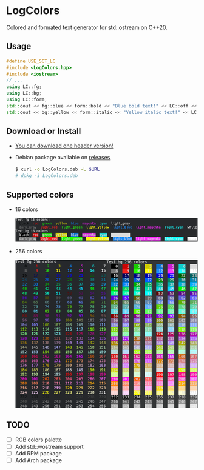 # LogColors

Colored and formated text generator for std::ostream on C++20.

## Usage
```cpp
#define USE_SCT_LC
#include <LogColors.hpp>
#include <iostream>
// ...
using LC::fg;
using LC::bg;
using LC::form;
std::cout << fg::blue << form::bold << "Blue bold text!" << LC::off << '\n';
std::cout << bg::yellow << form::italic << "Yellow italic text!" << LC::off << '\n';
```

## Download or Install
- [You can download one header version!](https://github.com/SuicideCatt/LogColors/releases/latest)
- Debian package available on [releases](https://github.com/SuicideCatt/LogColors/releases/latest)

	```bash
	$ curl -o LogColors.deb -L $URL
	# dpkg -i LogColors.deb 
	```

## Supported colors
- 16 colors
	
	![16 colors exemple](img/16_colors.png)
- 256 colors
	
	![256 colors exemple](img/256_colors.png)

## TODO
- [ ] RGB colors palette
- [ ] Add std::wostream support
- [ ] Add RPM package
- [ ] Add Arch package
